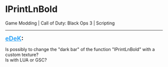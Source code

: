 # IPrintLnBold
Game Modding | Call of Duty: Black Ops 3 | Scripting

---
<strong style="font-size: 1.4em;"><span style="text-decoration: underline;text-decoration-color: #34a7f9;"><span style="color:#34a7f9;">eDeK</span></span>:</strong>

<p>Is possibly to change the &quot;dark bar&quot; of the function &quot;IPrintLnBold&quot; with a custom texture?<br />Is with LUA or GSC?</p>
